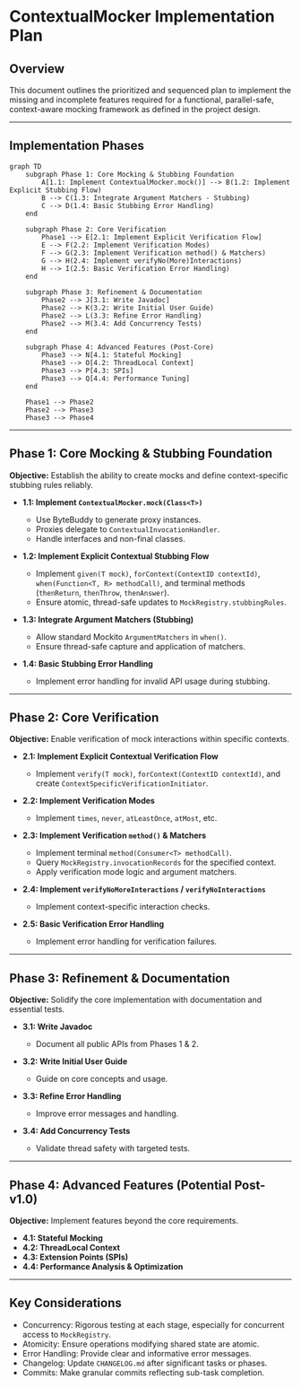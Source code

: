 # ContextualMocker Implementation Plan

## Overview

This document outlines the prioritized and sequenced plan to implement the missing and incomplete features required for a functional, parallel-safe, context-aware mocking framework as defined in the project design.

---

## Implementation Phases

```mermaid
graph TD
    subgraph Phase 1: Core Mocking & Stubbing Foundation
        A[1.1: Implement ContextualMocker.mock()] --> B(1.2: Implement Explicit Stubbing Flow)
        B --> C(1.3: Integrate Argument Matchers - Stubbing)
        C --> D(1.4: Basic Stubbing Error Handling)
    end

    subgraph Phase 2: Core Verification
        Phase1 --> E[2.1: Implement Explicit Verification Flow]
        E --> F(2.2: Implement Verification Modes)
        F --> G(2.3: Implement Verification method() & Matchers)
        G --> H(2.4: Implement verifyNo(More)Interactions)
        H --> I(2.5: Basic Verification Error Handling)
    end

    subgraph Phase 3: Refinement & Documentation
        Phase2 --> J[3.1: Write Javadoc]
        Phase2 --> K(3.2: Write Initial User Guide)
        Phase2 --> L(3.3: Refine Error Handling)
        Phase2 --> M(3.4: Add Concurrency Tests)
    end

    subgraph Phase 4: Advanced Features (Post-Core)
        Phase3 --> N[4.1: Stateful Mocking]
        Phase3 --> O[4.2: ThreadLocal Context]
        Phase3 --> P[4.3: SPIs]
        Phase3 --> Q[4.4: Performance Tuning]
    end

    Phase1 --> Phase2
    Phase2 --> Phase3
    Phase3 --> Phase4
```

---

## Phase 1: Core Mocking & Stubbing Foundation

**Objective:** Establish the ability to create mocks and define context-specific stubbing rules reliably.

- **1.1: Implement `ContextualMocker.mock(Class<T>)`**
  - Use ByteBuddy to generate proxy instances.
  - Proxies delegate to `ContextualInvocationHandler`.
  - Handle interfaces and non-final classes.

- **1.2: Implement Explicit Contextual Stubbing Flow**
  - Implement `given(T mock)`, `forContext(ContextID contextId)`, `when(Function<T, R> methodCall)`, and terminal methods (`thenReturn`, `thenThrow`, `thenAnswer`).
  - Ensure atomic, thread-safe updates to `MockRegistry.stubbingRules`.

- **1.3: Integrate Argument Matchers (Stubbing)**
  - Allow standard Mockito `ArgumentMatchers` in `when()`.
  - Ensure thread-safe capture and application of matchers.

- **1.4: Basic Stubbing Error Handling**
  - Implement error handling for invalid API usage during stubbing.

---

## Phase 2: Core Verification

**Objective:** Enable verification of mock interactions within specific contexts.

- **2.1: Implement Explicit Contextual Verification Flow**
  - Implement `verify(T mock)`, `forContext(ContextID contextId)`, and create `ContextSpecificVerificationInitiator`.

- **2.2: Implement Verification Modes**
  - Implement `times`, `never`, `atLeastOnce`, `atMost`, etc.

- **2.3: Implement Verification `method()` & Matchers**
  - Implement terminal `method(Consumer<T> methodCall)`.
  - Query `MockRegistry.invocationRecords` for the specified context.
  - Apply verification mode logic and argument matchers.

- **2.4: Implement `verifyNoMoreInteractions` / `verifyNoInteractions`**
  - Implement context-specific interaction checks.

- **2.5: Basic Verification Error Handling**
  - Implement error handling for verification failures.

---

## Phase 3: Refinement & Documentation

**Objective:** Solidify the core implementation with documentation and essential tests.

- **3.1: Write Javadoc**
  - Document all public APIs from Phases 1 & 2.

- **3.2: Write Initial User Guide**
  - Guide on core concepts and usage.

- **3.3: Refine Error Handling**
  - Improve error messages and handling.

- **3.4: Add Concurrency Tests**
  - Validate thread safety with targeted tests.

---

## Phase 4: Advanced Features (Potential Post-v1.0)

**Objective:** Implement features beyond the core requirements.

- **4.1: Stateful Mocking**
- **4.2: ThreadLocal Context**
- **4.3: Extension Points (SPIs)**
- **4.4: Performance Analysis & Optimization**

---

## Key Considerations

- Concurrency: Rigorous testing at each stage, especially for concurrent access to `MockRegistry`.
- Atomicity: Ensure operations modifying shared state are atomic.
- Error Handling: Provide clear and informative error messages.
- Changelog: Update `CHANGELOG.md` after significant tasks or phases.
- Commits: Make granular commits reflecting sub-task completion.